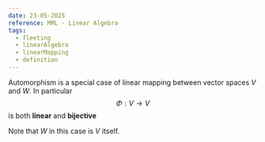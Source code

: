 ```yaml
---
date: 23-05-2025
reference: MML - Linear Algebra
tags:
  - fleeting
  - linearAlgebra
  - linearMapping
  - definition
---
```

Automorphism is a special case of linear mapping between vector spaces $V$ and $W$. In particular $$\Phi:V\to V$$ is both **linear** and **bijective**

Note that $W$ in this case is $V$ itself.